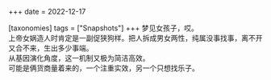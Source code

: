 +++
date = 2022-12-17

[taxonomies]
tags = ["Snapshots"]
+++ 
梦见女孩子，哎。  
上帝女娲造人时肯定是一副促狭狗样。把人拆成男女两性，纯属没事找事，离不开又合不来，生出多少事端。  
从基因演化角度，这一机制又极为简洁高效。  
可能是俩货商量着来的，一个注重实效，另一个只想找乐子。
<!-- more -->